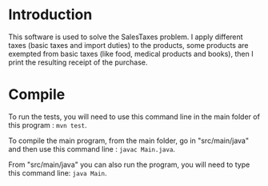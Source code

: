 # Introduction
This software is used to solve the SalesTaxes problem. I apply different taxes (basic taxes and import duties) to the products, some products are exempted from basic taxes (like food, medical products and books), then I print the resulting receipt of the purchase.

# Compile
To run the tests, you will need to use this command line in the main folder of this program : `mvn test`.

To compile the main program, from the main folder, go in "src/main/java" and then use this command line : `javac Main.java`.

From "src/main/java" you can also run the program, you will need to type this command line: `java Main`.